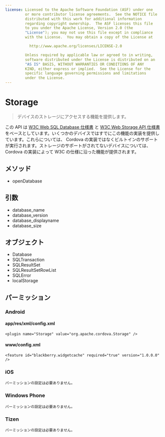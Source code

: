 ```yaml
---
license: Licensed to the Apache Software Foundation (ASF) under one
         or more contributor license agreements.  See the NOTICE file
         distributed with this work for additional information
         regarding copyright ownership.  The ASF licenses this file
         to you under the Apache License, Version 2.0 (the
         "License"); you may not use this file except in compliance
         with the License.  You may obtain a copy of the License at

           http://www.apache.org/licenses/LICENSE-2.0

         Unless required by applicable law or agreed to in writing,
         software distributed under the License is distributed on an
         "AS IS" BASIS, WITHOUT WARRANTIES OR CONDITIONS OF ANY
         KIND, either express or implied.  See the License for the
         specific language governing permissions and limitations
         under the License.
---
```


Storage
==========

> デバイスのストレージにアクセスする機能を提供します。

この API は [W3C Web SQL Database 仕様書](http://dev.w3.org/html5/webdatabase/) と [W3C Web Storage API 仕様書](http://dev.w3.org/html5/webstorage/) をベースとしています。いくつかのデバイスではすでにこの機能の実装を提供しています。これらについては、 Cordova の実装ではなくビルトインのサポートが実行されます。ストレージのサポートがされてないデバイスについては、 Cordova の実装によって W3C の仕様に沿った機能が提供されます。

メソッド
-------

- openDatabase

引数
---------

- database_name
- database_version
- database_displayname
- database_size

オブジェクト
-------

- Database
- SQLTransaction
- SQLResultSet
- SQLResultSetRowList
- SQLError
- localStorage

パーミッション
-----------

### Android

#### app/res/xml/config.xml

    <plugin name="Storage" value="org.apache.cordova.Storage" />

#### www/config.xml

    <feature id="blackberry.widgetcache" required="true" version="1.0.0.0" />

### iOS

    パーミッションの設定は必要ありません。

### Windows Phone

    パーミッションの設定は必要ありません。

### Tizen

    パーミッションの設定は必要ありません。
